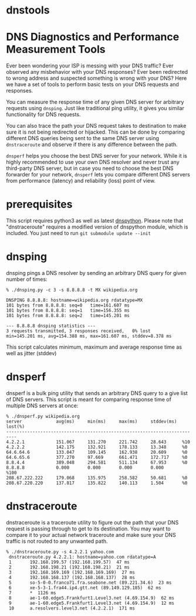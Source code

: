 # dnstools
DNS Diagnostics and Performance Measurement Tools
==================================================

Ever been wondering your ISP is messing with your DNS traffic? Ever observed
any misbehavior with your DNS responses? Ever been redirected to wrong address
and suspected something is wrong with your DNS? Here we have a set of tools to
perform basic tests on your DNS requests and responses.

You can measure the response time of any given DNS server for arbitrary
requests using `dnsping`. Just like traditional ping utility, it gives you
similar functionality for DNS requests.

You can also trace the path your DNS request takes to destination to make sure
it is not being redirected or hijacked. This can be done by comparing different
DNS queries being sent to the same DNS server using `dnstraceroute` and observe
if there is any difference between the path.

`dnsperf` helps you choose the best DNS server for your network. While it is
highly recommended to use your own DNS resolver and never trust any third-party
DNS server, but in case you need to choose the best DNS forwarder for your
network, `dnsperf` lets you compare different DNS servers from performance
(latency) and reliability (loss) point of view.

# prerequisites
This script requires python3 as well as latest
[dnspython](http://www.dnspython.org/). Please note that "dnstraceroute"
requires a modified version of dnspython module, which is included. You just
need to run `git submodule update --init`

# dnsping
dnsping pings a DNS resolver by sending an arbitrary DNS query for given number
of times:
```
% ./dnsping.py -c 3 -s 8.8.8.8 -t MX wikipedia.org

DNSPING 8.8.8.8: hostname=wikipedia.org rdatatype=MX
101 bytes from 8.8.8.8: seq=0   time=161.607 ms
101 bytes from 8.8.8.8: seq=1   time=156.355 ms
101 bytes from 8.8.8.8: seq=2   time=145.201 ms

--- 8.8.8.8 dnsping statistics ---
3 requests transmitted, 3 responses received,   0% lost
min=145.201 ms, avg=154.388 ms, max=161.607 ms, stddev=8.378 ms
```
This script calculates minimum, maximum and average response time as well as
jitter (stddev)

# dnsperf
dnsperf is a bulk ping utility that sends an arbitrary DNS query to a give list
of DNS servers. This script is meant for comparing response time of multiple
DNS servers at once:
```
% ./dnsperf.py wikipedia.org
server             avg(ms)     min(ms)     max(ms)     stddev(ms)  lost(%)
--------------------------------------------------------------------------
4.2.2.1            151.067     131.270     221.742     28.643      %10
4.2.2.2            142.175     132.921     178.133     13.348      %0
64.6.64.6          133.047     109.145     162.938     20.609      %0
64.6.65.6          377.270     97.669      661.471     172.717     %0
8.8.4.4            389.048     294.581     511.134     67.953      %0
8.8.8.8            0.000       0.000       0.000       0.000       %100
208.67.222.222     179.068     135.975     258.582     50.681      %0
208.67.220.220     137.817     135.822     140.113     1.504       %0
```

# dnstraceroute
dnstraceroute is a traceroute utility to figure out the path that your DNS
request is passing through to get to its destination. You may want to compare
it to your actual network traceroute and make sure your DNS traffic is not
routed to any unwanted path.

```
% ./dnstraceroute.py -s 4.2.2.1 yahoo.com
 dnstraceroute.py 4.2.2.1: hostname=yahoo.com rdatatype=A
 1       192.168.199.57 (192.168.199.57)  47 ms
 2       192.168.198.21 (192.168.198.21)  21 ms
 3       192.168.169.169 (192.168.169.169)  27 ms
 4       192.168.168.137 (192.168.168.137)  28 ms
 5       so-5-0-0.franco71.fra.seabone.net (89.221.34.6)  23 ms
 6       xe-5-3-1.fra44.ip4.gtt.net (89.149.129.185)  62 ms
 7       *  1126 ms
 8       ae-1-60.edge5.Frankfurt1.Level3.net (4.69.154.9)  62 ms
 9       ae-1-60.edge5.Frankfurt1.Level3.net (4.69.154.9)  12 ms
 10      a.resolvers.level3.net (4.2.2.1)  171 ms
```

